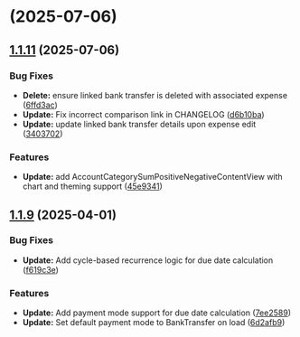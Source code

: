 #  (2025-07-06)



## [1.1.11](https://github.com/TheR7angelo/MyExpenses/compare/v1.1.9...1.1.11) (2025-07-06)


### Bug Fixes

* **Delete:** ensure linked bank transfer is deleted with associated expense ([6ffd3ac](https://github.com/TheR7angelo/MyExpenses/commit/6ffd3acd159c2c943115c8e4882c067128b0a18b))
* **Update:** Fix incorrect comparison link in CHANGELOG ([d6b10ba](https://github.com/TheR7angelo/MyExpenses/commit/d6b10bab1e6d2a1a8758a283ae67f8bf4e57a37c))
* **Update:** update linked bank transfer details upon expense edit ([3403702](https://github.com/TheR7angelo/MyExpenses/commit/340370209dea0c10e40523db729279840f57df74))


### Features

* **Update:** add AccountCategorySumPositiveNegativeContentView with chart and theming support ([45e9341](https://github.com/TheR7angelo/MyExpenses/commit/45e9341311921128356b1aaf45e7b28d7703d1aa))



## [1.1.9](https://github.com/TheR7angelo/MyExpenses/compare/v1.1.6...v1.1.9) (2025-04-01)


### Bug Fixes

* **Update:** Add cycle-based recurrence logic for due date calculation ([f619c3e](https://github.com/TheR7angelo/MyExpenses/commit/f619c3e3755a5adc941d71f345a37b407e37f3f5))


### Features

* **Update:** Add payment mode support for due date calculation ([7ee2589](https://github.com/TheR7angelo/MyExpenses/commit/7ee2589b4e92373771f6cbd2ea646ae35b131e57))
* **Update:** Set default payment mode to BankTransfer on load ([6d2afb9](https://github.com/TheR7angelo/MyExpenses/commit/6d2afb90cf967e52d5a5587ae5ac184a0562a122))



